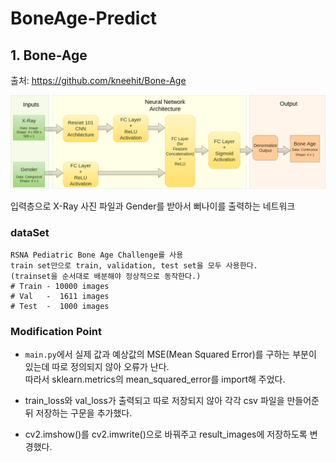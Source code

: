 # BoneAge-Predict  

## 1. Bone-Age  

출처: https://github.com/kneehit/Bone-Age

<img src="Bone-Age/images/flowchart.png">  

입력층으로 X-Ray 사진 파일과 Gender를 받아서 뻐나이를 출력하는 네트워크  

### dataSet  
    RSNA Pediatric Bone Age Challenge를 사용  
    train set만으로 train, validation, test set을 모두 사용한다.  
    (trainset을 순서대로 배분해야 정상적으로 동작한다.)  
    # Train - 10000 images
    # Val   -  1611 images
    # Test  -  1000 images  

### Modification Point  

* ```main.py```에서 실제 값과 예상값의 MSE(Mean Squared Error)를 구하는 부분이 있는데 따로 정의되지 않아 오류가 난다.  
따라서 sklearn.metrics의 mean_squared_error를 import해 주었다.  

* train_loss와 val_loss가 출력되고 따로 저장되지 않아 각각 csv 파일을 만들어준뒤 저장하는 구문을 추가했다.  

* cv2.imshow()를 cv2.imwrite()으로 바꿔주고 result_images에 저장하도록 변경했다.  